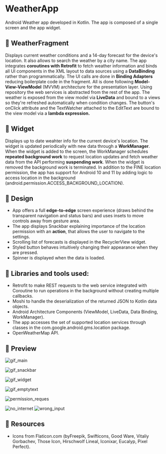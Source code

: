 # WeatherApp

Android Weather app developed in Kotlin. The app is composed of a single screen and the app widget.

## :link: WeatherFragment
Displays current weather conditions and a 14-day forecast for the device's location. It also allows to search the weather by a city name. 
The app integrates <b>coroutines with Retrofit</b> to fetch weather information and binds all UI components in the XML layout to data sources using a <b>DataBinding</b> rather than programmatically. The UI calls are done in <b>Binding Adapters</b> reducing boilerplate code in the fragment. All is done following <b>Model-View-ViewModel</b> (MVVM) architecture for the presentation layer. Using repository the web services is abstracted from the rest of the app. The weather is exposed from the view model via <b>LiveData</b> and bound to a views so they're refreshed automatically when condition changes. The button's onClick attribute and the TextWatcher attached to the EditText are bound to the view model via a <b>lambda expression.</b>  

## :link:  Widget
Displays up to date weahter info for the current device's location. The widget is updated periodically with new data through a <b>WorkManager</b>. When the widget is added to the screen, the WorkManager schedules <b>repeated background work</b> to request location updates and fetch weather data from the API performing <b>suspending work</b>. When the widget is removed the background work is terminated.  In addition to the FINE location permission, the app has support for Android 10 and 11 by adding logic to access location in the background (android.permission.ACCESS_BACKGROUND_LOCATION). 

## :link:  Design
+ App offers a full <b>edge-to-edge</b> screen experience (draws behind the transparent navigation and status bars) and uses insets to move controls away from gesture area.
+ The app displays Snackbar explaining importance of the location permission with an <b>action</b>, that allows the user to navigate to the settings.
+ Scrolling list of forecasts is displayed in the RecyclerView widget.
+ Styled button behaves intuitively changing their appearance when they are pressed.
+ Spinner is displayed when the data is loaded.

## :link:  Libraries and tools used:
+ Retrofit to make REST requests to the web service integrated with Coroutine to run operations in the background without creating multiple callbacks. <br/>
+ Moshi to handle the deserialization of the returned JSON to Kotlin data objects.<br/>
+ Android Architecture Components (ViewModel, LiveData, Data Binding, WorkManager).<br/>
+ The app accesses the set of supported location services through classes in the com.google.android.gms.location package.
+ OpenWeatherMap API.<br/>

## :link:  Preview
![gif_main](https://user-images.githubusercontent.com/58771510/87946138-8cd81580-ca99-11ea-93c5-b07fa1ac0faa.gif)

![gif_snackbar](https://user-images.githubusercontent.com/58771510/87946159-92356000-ca99-11ea-9801-2fd48805eb4a.gif)

![gif_widget](https://user-images.githubusercontent.com/58771510/87946170-95305080-ca99-11ea-917c-ab6b8b87cc20.gif)

![gif_emptytext](https://user-images.githubusercontent.com/58771510/87946176-9792aa80-ca99-11ea-9e34-a2322552c029.gif)

![permission_reques](https://user-images.githubusercontent.com/58771510/87946214-a24d3f80-ca99-11ea-92dd-fc7ace1e7c47.png)

![no_internet](https://user-images.githubusercontent.com/58771510/87946221-a4af9980-ca99-11ea-8405-5c323a57f967.jpg) ![wrong_input](https://user-images.githubusercontent.com/58771510/87946323-c446c200-ca99-11ea-9244-40185099b3b6.jpg)


## :link:  Resources
+ Icons from Flaticon.com (byFreepik, Swifticons, Good Ware, Vitaliy Gorbachev, Those Icon, Hirschwolf Lineal, Iconixar, Eucalyp, Pixel Perfect).


